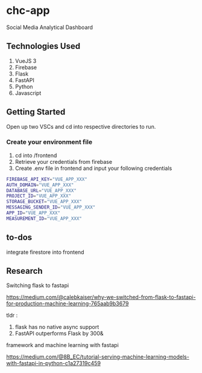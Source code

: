 # chc-app

Social Media Analytical Dashboard

## Technologies Used

1. VueJS 3
2. Firebase
3. Flask
4. FastAPI
5. Python
6. Javascript

## Getting Started

Open up two VSCs and cd into respective directories to run.

### Create your environment file

1. cd into /frontend
2. Retrieve your credentials from firebase
3. Create .env file in frontend and input your following credentials

```bash
FIREBASE_API_KEY="VUE_APP_XXX"
AUTH_DOMAIN="VUE_APP_XXX"
DATABASE_URL="VUE_APP_XXX"
PROJECT_ID="VUE_APP_XXX"
STORAGE_BUCKET="VUE_APP_XXX"
MESSAGING_SENDER_ID="VUE_APP_XXX"
APP_ID="VUE_APP_XXX"
MEASUREMENT_ID="VUE_APP_XXX"
```

## to-dos

integrate firestore into frontend

## Research

Switching flask to fastapi

https://medium.com/@calebkaiser/why-we-switched-from-flask-to-fastapi-for-production-machine-learning-765aab9b3679

tldr :

1. flask has no native async support
2. FastAPI outperforms Flask by 300&

framework and machine learning with fastapi

https://medium.com/@8B_EC/tutorial-serving-machine-learning-models-with-fastapi-in-python-c1a27319c459
